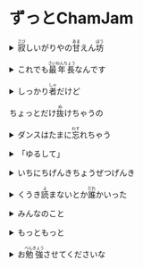 <h1>ずっとChamJam</h1>
<p><details><summary><ruby>寂<rp>(</rp><rt>さび</rt><rp>)</rp></ruby>しいがりやの<ruby>甘<rp>(</rp><rt>あま</rt><rp>)</rp></ruby>えん<ruby>坊<rp>(</rp><rt>ぼう</rt><rp>)</rp></ruby></summary>容易寂寞，像是被宠坏的孩子的那位</details></p>
<p><details><summary>これでも<ruby>最年長<rp>(</rp><rt>さいねんちょう</rt><rp>)</rp></ruby>なんです</summary>年纪却是最大的哦（队长：玲央❤️）</details></p>
<p><details><summary>しっかり<ruby>者<rp>(</rp><rt>しゃ</rt><rp>)</rp></ruby>だけど</summary>虽然看起来非常成熟稳重（空音💙）</details></p>
<p>ちょっとだけ<ruby>抜<rp>(</rp><rt>ぬ</rt><rp>)</rp></ruby>けちゃうの</p>
<p><details><summary>ダンスはたまに<ruby>忘<rp>(</rp><rt>わす</rt><rp>)</rp></ruby>れちゃう</summary>有时也会忘记舞蹈动作</details></p>
<p><details><summary>「ゆるして」</summary>原谅我吧~</details></p>
<p><details><summary>いちにちげんきちょうぜつげんき</summary>一整天都是超级无敌元气满满（真妃💛）</details></p>
<p><details><summary>くうき<ruby>読<rp>(</rp><rt>よ</rt><rp>)</rp></ruby>まないとか<ruby>誰<rp>(</rp><rt>だれ</rt><rp>)</rp></ruby>かいった</summary>是谁说的我不会察言观色 😠</details></p>
<p><details><summary>みんなのこと</summary>还想</details></p>
<p><details><summary>もっともっと</summary>更多更多</details></p>
<p><details><summary>お<ruby>勉強<rp>(</rp><rt>べんきょう</rt><rp>)</rp></ruby>させてくださいな</summary>了解大家</details></p>
